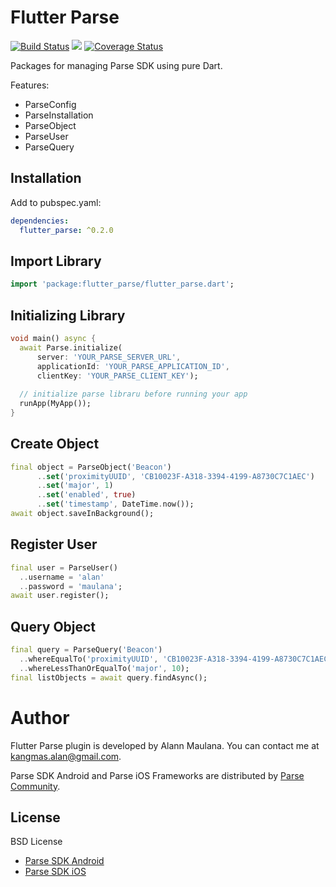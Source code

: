 # Flutter Parse   
[![Build Status](https://travis-ci.org/alann-maulana/flutter_parse.svg?branch=master)](https://travis-ci.org/alann-maulana/flutter_parse#)  [![](https://img.shields.io/pub/v/flutter_parse.svg)](https://github.com/alann-maulana/flutter_parse)  [![Coverage Status](https://coveralls.io/repos/github/alann-maulana/flutter_parse/badge.svg?branch=master)](https://coveralls.io/github/alann-maulana/flutter_parse?branch=master)

Packages for managing Parse SDK using pure Dart. 

Features:
* ParseConfig
* ParseInstallation
* ParseObject
* ParseUser
* ParseQuery
    
## Installation

Add to pubspec.yaml:

```yaml
dependencies:
  flutter_parse: ^0.2.0
```

## Import Library
```dart   
import 'package:flutter_parse/flutter_parse.dart';
```

## Initializing Library

```dart
void main() async {
  await Parse.initialize(
      server: 'YOUR_PARSE_SERVER_URL',
      applicationId: 'YOUR_PARSE_APPLICATION_ID',
      clientKey: 'YOUR_PARSE_CLIENT_KEY');
  
  // initialize parse libraru before running your app
  runApp(MyApp());
}
```

## Create Object

```dart
final object = ParseObject('Beacon')
      ..set('proximityUUID', 'CB10023F-A318-3394-4199-A8730C7C1AEC')
      ..set('major', 1)
      ..set('enabled', true)
      ..set('timestamp', DateTime.now());
await object.saveInBackground();
```

## Register User

```dart
final user = ParseUser()
  ..username = 'alan'
  ..password = 'maulana';
await user.register();
```

## Query Object

```dart
final query = ParseQuery('Beacon')
  ..whereEqualTo('proximityUUID', 'CB10023F-A318-3394-4199-A8730C7C1AEC')
  ..whereLessThanOrEqualTo('major', 10);
final listObjects = await query.findAsync();
```

# Author

Flutter Parse plugin is developed by Alann Maulana. You can contact me at <kangmas.alan@gmail.com>.

Parse SDK Android and Parse iOS Frameworks are distributed by [Parse Community](https://github.com/parse-community).

## License

BSD License
- [Parse SDK Android](https://github.com/parse-community/Parse-SDK-Android/blob/master/LICENSE)
- [Parse SDK iOS](https://github.com/parse-community/Parse-SDK-iOS-OSX/blob/master/LICENSE)
